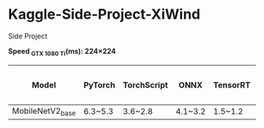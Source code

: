 # Kaggle-Side-Project-XiWind
Side Project



**Speed <sub>GTX 1080 Ti</sub>(ms): 224×224**

| Model                      | PyTorch | TorchScript | ONNX    | TensorRT | F1-Score<br><sup>weighted avg |
| -------------------------- | ------- | ----------- | ------- | -------- | ----------------------------- |
| MobileNetV2<sub>base</sub> | 6.3~5.3 | 3.6~2.8     | 4.1~3.2 | 1.5~1.2  | 0.97                          |

